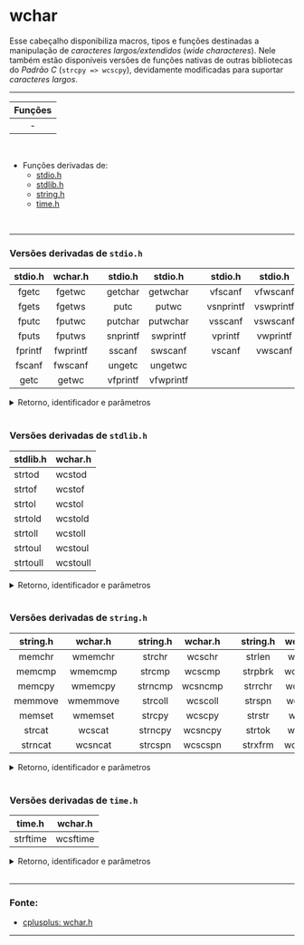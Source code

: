 # wchar
Esse cabeçalho disponibiliza macros, tipos e funções destinadas a manipulação de *caracteres largos/extendidos* (*wide characteres*). Nele também estão disponíveis versões de funções nativas de outras bibliotecas do *Padrão C* (`strcpy => wcscpy`), devidamente modificadas para suportar *caracteres largos*.

<hr>

| Funções |
| :-:     |
| -       |

<br>

* Funções derivadas de:
	* [stdio.h](#stdio.h)
	* [stdlib.h](#stdlib.h)
	* [string.h](#string.h)
	* [time.h](#time.h)

<br>

<hr>

<h3 id="stdio.h">Versões derivadas de <code>stdio.h</code></h3>

| stdio.h   | wchar.h   |   | stdio.h   | stdio.h   |   | stdio.h   | stdio.h   |
| :-:       | :-:       |:-:| :-:       | :-:       |:-:| :-:       | :-:       |
| fgetc     | fgetwc    |   | getchar   | getwchar  |   | vfscanf   | vfwscanf  |
| fgets     | fgetws    |   | putc      | putwc     |   | vsnprintf | vswprintf |
| fputc     | fputwc    |   | putchar   | putwchar  |   | vsscanf   | vswscanf  |
| fputs     | fputws    |   | snprintf  | swprintf  |   | vprintf   | vwprintf  |
| fprintf   | fwprintf  |   | sscanf    | swscanf   |   | vscanf    | vwscanf   |
| fscanf    | fwscanf   |   | ungetc    | ungetwc   |   |           |           |
| getc      | getwc     |   | vfprintf  | vfwprintf |   |           |           |

<details><summary>Retorno, identificador e parâmetros</summary>

| stdio.h                                           | wchar.h                                                     |
| :--                                               | :--                                                         |
| int fgetc(FILE\*)                                 | wint\_t fgetwc(FILE\*)                                      |
| char\* fgets(char\*, int, FILE\*)                 | wchar\_t\* fgetws(wchar\_t\*, int, FILE\*)                  |
| int fputc(int, FILE\*)                            | wint\_t fputwc(wint\_t, FILE\*)                             |
| int fputs(const char\*, FILE\*)                   | int fputws(const wchar\_t\*, FILE\*)                        |
| int fprintf(FILE\*, const char\*, ...)            | int fwprintf(FILE\*, const wchar\_t\*, ...)                 |
| int fscanf(FILE\*, const char\*, ...)             | int fwscanf(FILE\*, const wchar\_t\*, ...)                  |
| int getc(FILE\*)                                  | wint\_t getwc(FILE\*)                                       |
| int getchar(void)                                 | wint\_t getwchar(void)                                      |
| int putc(int, FILE\*)                             | wint\_t putwc(wint\_t, FILE\*)                              |
| int putchar(int)                                  | int putwchar(wint\_t)                                       |
| int snprintf(char\*, size\_t, const char\*, ...)  | int swprintf(wchar\_t\*, const wchar\_t\*, ...)             |
| int sscanf(const char\*, const char\*, ...)       | int swscanf(const wchar\_t\*, const wchar\_t\*, ...)        |
| int ungetc(int, FILE\*)                           | int ungetwc(wint\_t, FILE\*)                                |
| int vfprintf(FILE\*, const char\*, va\_list)      | int vfwprintf(FILE\*, const wchar\_t\*, va\_list)           |
| int vfscanf(FILE\*, const char\*, va\_list)       | int vfwscanf(FILE\*, const wchar\_t\*, va\_list)            |
| int vsnprintf(char\*, size\_t, const char\*, ...) | int vswprintf(wchar\_t\*, size\_t, const wchar\_t\*, ...)   |
| int vsscanf(const char\*, const char\*, va\_list) | int vswscanf(const wchar\_t\*, const wchar\_t\*, va\_list)  |
| int vprintf(const char\*, ...)                    | int vwprintf(const wchar\_t\*, ...)                         |
| int vscanf(const char \*, ...)                    | int vwscanf(const wchar\_t \*, ...)                         |

</details>

<br>

<h3 id="stdlib.h">Versões derivadas de <code>stdlib.h</code></h3>

| stdlib.h | wchar.h  |
| :--      | :--      |
| strtod   | wcstod   |
| strtof   | wcstof   |
| strtol   | wcstol   |
| strtold  | wcstold  |
| strtoll  | wcstoll  |
| strtoul  | wcstoul  |
| strtoull | wcstoull |

<details><summary>Retorno, identificador e parâmetros</summary>

| stdlib.h                                                 | wchar.h                                                          |
| :--                                                      | :--                                                              |
| double strtod(const char\*, char\*\*)                    | double wcstod(const wchar\_t\*, wchar\_t\*\*)                    |
| float strtof(const char\*, char\*\*)                     | float wcstof(const wchar\_t\*, wchar\_t\*\*)                     |
| long strtol(const char\*, char\*\*, int)                 | long wcstol(const wchar\_t\*, wchar\_t\*\*, int)                 |
| long double strtold(const char\*, char\*\*)              | long double wcstold(const wchar\_t\*, wchar\_t\*\*)              |
| long long strtoll(const char\*, char\*\*, int)           | long long wcstoll(const wchar\_t\*, wchar\_t\*\*, int)           |
| unsigned long strtoul(const char\*, char\*\*, int)       | unsigned long wcstoul(const wchar\_t\*, wchar\_t\*\*, int)       |
| unsigned long long strtoull(const char\*, char\*\*, int) | unsigned long long wcstoull(const wchar\_t\*, wchar\_t\*\*, int) |

</details>

<br>

<h3 id="string.h">Versões derivadas de <code>string.h</code></h3>

| string.h | wchar.h |   | string.h | wchar.h |   | string.h | wchar.h |
| :-:      | :-:     |:-:| :-:      | :-:     |:-:| :-:      | :-:     |
| memchr   | wmemchr |   | strchr   | wcschr  |   | strlen   | wcslen  |
| memcmp   | wmemcmp |   | strcmp   | wcscmp  |   | strpbrk  | wcspbrk |
| memcpy   | wmemcpy |   | strncmp  | wcsncmp |   | strrchr  | wcsrchr |
| memmove  | wmemmove|   | strcoll  | wcscoll |   | strspn   | wcsspn  |
| memset   | wmemset |   | strcpy   | wcscpy  |   | strstr   | wcsstr  |
| strcat   | wcscat  |   | strncpy  | wcsncpy |   | strtok   | wcstok  |
| strncat  | wcsncat |   | strcspn  | wcscspn |   | strxfrm  | wcsxfrm |

<details><summary>Retorno, identificador e parâmetros</summary>

| string.h                                          | wchar.h                                                    |
| :--                                               | :--                                                        |
| void\* memchr (const void\*, int)                 | wchar\_t\* wmemchr (const wchar\_t\*, wchar\_t)            |
| int memcmp (const void\*, const void\*, size\_t)  | int wmemcmp (const wchar\_t\*, const wchar\_t\*, size\_t)  |
| void\* memcpy (void\*, const void\*, size\_t)     | wchar\_t\* wmemcpy (wchar\_t\*, const wchar\_t\*, size\_t) |
| void\* memmove (void\*, const void\*, size\_t)    | wchar\_t\* wmemmove (wchar\_t\*, const wchar\_t\*, size\_t)|
| void\* memset (void\*, int, size\_t)              | wchar\_t\* wmemset (wchar\_t\*, wchar\_t, size\_t)         |
| char\* strcat (char\*, const char\*)              | wchar\_t\* wcscat (wchar\_t\*, const wchar\_t\*)           |
| char\* strncat (char\*, const char\*, size\_t)    | wchar\_t\* wcsncat (wchar\_t\*, const wchar\_t\*, size\_t) |
| char\* strchr (const char\*, int)                 | wchar\_t\* wcschr (const wchar\_t\*, wchar\_t)             |
| int strcmp (const char\*, const char\*)           | int wcscmp (const wchar\_t\*, const wchar\_t\*)            |
| int strncmp (const char\*, const char\*, size\_t) | int wcsncmp (const wchar\_t\*, const wchar\_t\*, size\_t)  |
| int strcoll (const char\*, const char\*)          | int wcscoll (const wchar\_t\*, const wchar\_t\*)           |
| char\* strcpy (char\*, const char\*)              | wchar\_t\* wcscpy (wchar\_t\*, const wchar\_t\*)           |
| char\* strncpy (char\*, const char\*, size\_t)    | wchar\_t\* wcsncpy (wchar\_t\*, const wchar\_t\*, size\_t) |
| size\_t strcspn (const char\*, const char\*)      | size\_t wcscspn (const wchar\_t\*, const wchar\_t\*)       |
| size\_t strlen (const char\*)                     | size\_t wcslen (const wchar\_t\*)                          |
| char\* strpbrk (const char\*, const char\*)       | wchar\_t\* wcspbrk (const wchar\_t\*, const wchar\_t\*)    |
| char\* strrchr (const char\*, int)                | wchar\_t\* wcsrchr (const wchar\_t\*, wchar\_t)            |
| size\_t strspn (const char\*, const char\*)       | size\_t wcsspn (const wchar\_t\*, const wchar\_t\*)        |
| char\* strstr (const char\*, const char\*)        | wchar\_t\* wcsstr (const wchar\_t\*, const wchar\_t\*)     |
| char\* strtok (char\*, const char\*)              | wchar\_t\* wcstok (wchar\_t\*, const wchar\_t\*)           |
| size\_t strxfrm (char\*, const char\*)            | size\_t wcsxfrm (wchar\_t\*, const wchar\_t\*)             |

</details>

<br>

<h3 id="time.h">Versões derivadas de <code>time.h</code></h3>

| time.h   | wchar.h  |
| :-:      | :-:      |
| strftime | wcsftime |

<details><summary>Retorno, identificador e parâmetros</summary>

| time.h | wchar.h |
| :--    | :--     |
| size\_t strftime(char\*, size\_t, const char\*, const struct tm\*) | size\_t wcsftime (wchar\_t\*, size\_t, const wchar\_t\*, const struct tm\*) |

</details>

<br>

<hr>

### Fonte:
* [cplusplus: wchar.h](https://en.wikibooks.org/wiki/C_Programming/wchar.h )

<hr>
